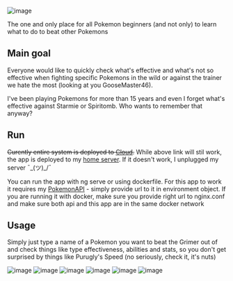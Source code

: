 ![image](https://github.com/PepeKwapien/PokeWeakness/assets/51708716/b7136027-f83e-4629-9098-5b447c804874)

The one and only place for all Pokemon beginners (and not only) to learn what to do to beat other Pokemons

## Main goal

Everyone would like to quickly check what's effective and what's not so effective when fighting specific Pokemons in the wild or against the trainer we hate the most (looking at you GooseMaster46).

I've been playing Pokemons for more than 15 years and even I forget what's effective against Starmie or Spiritomb. Who wants to remember that anyway?

## Run
~~Curently entire system is deployed to [Cloud](https://pokeweakness.kwapien.dev/).~~
While above link will stil work, the app is deployed to my [home server](https://pokeweakness.kwapien.dev/).
If it doesn't work, I unplugged my server ¯\_(ツ)_/¯

You can run the app with ng serve or using dockerfile.
For this app to work it requires my [PokemonAPI](https://github.com/PepeKwapien/PokemonBasics) - simply provide url to it in environment object.
If you are running it with docker, make sure you provide right url to nginx.conf and make sure both api and this app are in the same docker network

## Usage

Simply just type a name of a Pokemon you want to beat the Grimer out of and check things like type effectiveness, abilities and stats, so you don't get surprised by things like Purugly's Speed (no seriously, check it, it's nuts)

![image](https://github.com/PepeKwapien/PokeWeakness/assets/51708716/c91e168c-20c0-4cab-bab5-66571099a055)
![image](https://github.com/PepeKwapien/PokeWeakness/assets/51708716/27679098-6b02-49f5-9614-2edf892867b3)
![image](https://github.com/PepeKwapien/PokeWeakness/assets/51708716/4e2967f9-437f-4b58-b773-f7b02fb123ec)
![image](https://github.com/PepeKwapien/PokeWeakness/assets/51708716/8af04fae-4a61-46ec-9d64-2b2bc167c4d9)
![image](https://github.com/PepeKwapien/PokeWeakness/assets/51708716/f83c5408-7173-4357-a02f-21c529042472)
![image](https://github.com/PepeKwapien/PokeWeakness/assets/51708716/2a4654e2-59ac-4379-97a0-4c2ce750f3bf)

